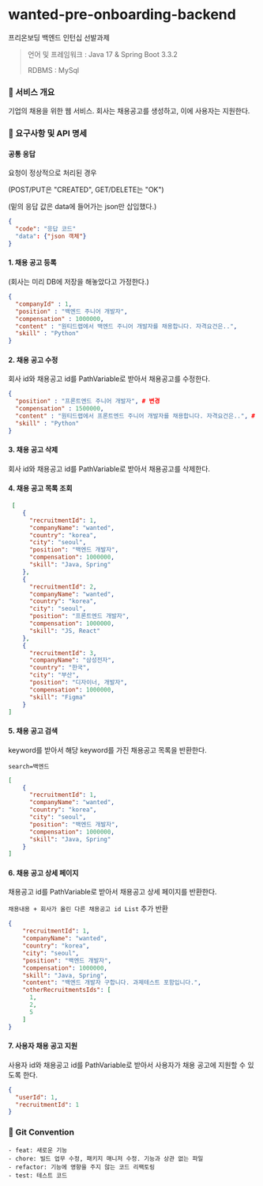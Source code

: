 # wanted-pre-onboarding-backend
프리온보딩 백엔드 인턴십 선발과제

> 언어 및 프레임워크 : Java 17 & Spring Boot 3.3.2
> 
> RDBMS : MySql

### 📌 서비스 개요
기업의 채용을 위한 웹 서비스. 
회사는 채용공고를 생성하고, 이에 사용자는 지원한다.

### 📌 요구사항 및 API 명세
#### 공통 응답
요청이 정상적으로 처리된 경우

(POST/PUT은 "CREATED", GET/DELETE는 "OK")

(밑의 응답 값은 data에 들어가는 json만 삽입했다.)
```json
{
  "code": "응답 코드"
  "data": {"json 객체"}
}
```
#### 1. 채용 공고 등록
(회사는 미리 DB에 저장을 해놓았다고 가정한다.)
```json
{
  "companyId" : 1,
  "position" : "백엔드 주니어 개발자",
  "compensation" : 1000000,
  "content" : "원티드랩에서 백엔드 주니어 개발자를 채용합니다. 자격요건은..",
  "skill" : "Python"
}
```

#### 2. 채용 공고 수정
회사 id와 채용공고 id를 PathVariable로 받아서 채용공고를 수정한다.
```json
{
  "position" : "프론트엔드 주니어 개발자", # 변경
  "compensation" : 1500000,
  "content" : "원티드랩에서 프론트엔드 주니어 개발자를 채용합니다. 자격요건은..", # 변경
  "skill" : "Python"
}
```

#### 3. 채용 공고 삭제
회사 id와 채용공고 id를 PathVariable로 받아서 채용공고를 삭제한다.

#### 4. 채용 공고 목록 조회
```json
 [
    {
      "recruitmentId": 1,
      "companyName": "wanted",
      "country": "korea",
      "city": "seoul",
      "position": "백엔드 개발자",
      "compensation": 1000000,
      "skill": "Java, Spring"
    },
    {
      "recruitmentId": 2,
      "companyName": "wanted",
      "country": "korea",
      "city": "seoul",
      "position": "프론트엔드 개발자",
      "compensation": 1000000,
      "skill": "JS, React"
    },
    {
      "recruitmentId": 3,
      "companyName": "삼성전자",
      "country": "한국",
      "city": "부산",
      "position": "디자이너, 개발자",
      "compensation": 1000000,
      "skill": "Figma"
    }
]
```

#### 5. 채용 공고 검색
keyword를 받아서 해당 keyword를 가진 채용공고 목록을 반환한다.

`search=백엔드`
```json
[
    {
      "recruitmentId": 1,
      "companyName": "wanted",
      "country": "korea",
      "city": "seoul",
      "position": "백엔드 개발자",
      "compensation": 1000000,
      "skill": "Java, Spring"
    }
]
```

#### 6. 채용 공고 상세 페이지
채용공고 id를 PathVariable로 받아서 채용공고 상세 페이지를 반환한다.

`채용내용 + 회사가 올린 다른 채용공고 id List` 추가 반환
```json
{
    "recruitmentId": 1,
    "companyName": "wanted",
    "country": "korea",
    "city": "seoul",
    "position": "백엔드 개발자",
    "compensation": 1000000,
    "skill": "Java, Spring",
    "content": "백엔드 개발자 구합니다. 과제테스트 포함입니다.",
    "otherRecruitmentsIds": [
      1,
      2,
      5
    ]
}
```

#### 7. 사용자 채용 공고 지원
사용자 id와 채용공고 id를 PathVariable로 받아서 사용자가 채용 공고에 지원할 수 있도록 한다.
```json
{
  "userId": 1,
  "recruitmentId": 1
}
```

### 📌 Git Convention
```
- feat: 새로운 기능
- chore: 빌드 업무 수정, 패키지 매니저 수정. 기능과 상관 없는 파일
- refactor: 기능에 영향을 주지 않는 코드 리팩토링
- test: 테스트 코드
```
